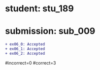 # student: stu_189
# submission: sub_009

```diff
+ ex06_0: Accepted
+ ex06_1: Accepted
+ ex06_2: Accepted
```
#incorrect=0
#correct=3
